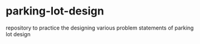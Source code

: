 # parking-lot-design
repository to practice the designing various problem statements of parking lot design 
